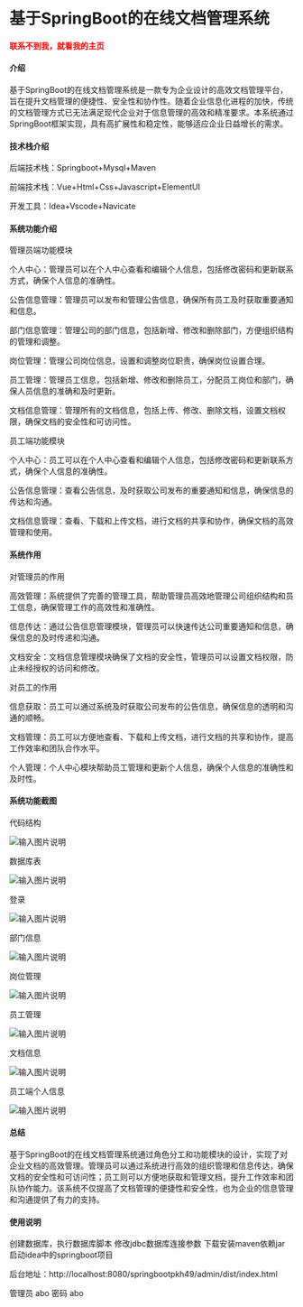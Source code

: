 # 基于SpringBoot的在线文档管理系统

<h4 style='color:red'>联系不到我，就看我的主页 </h4> 
 
#### 介绍

基于SpringBoot的在线文档管理系统是一款专为企业设计的高效文档管理平台，旨在提升文档管理的便捷性、安全性和协作性。随着企业信息化进程的加快，传统的文档管理方式已无法满足现代企业对于信息管理的高效和精准要求。本系统通过SpringBoot框架实现，具有高扩展性和稳定性，能够适应企业日益增长的需求。

#### 技术栈介绍

后端技术栈：Springboot+Mysql+Maven

前端技术栈：Vue+Html+Css+Javascript+ElementUI

开发工具：Idea+Vscode+Navicate

#### 系统功能介绍

管理员端功能模块

个人中心：管理员可以在个人中心查看和编辑个人信息，包括修改密码和更新联系方式，确保个人信息的准确性。

公告信息管理：管理员可以发布和管理公告信息，确保所有员工及时获取重要通知和信息。

部门信息管理：管理公司的部门信息，包括新增、修改和删除部门，方便组织结构的管理和调整。

岗位管理：管理公司岗位信息，设置和调整岗位职责，确保岗位设置合理。

员工管理：管理员工信息，包括新增、修改和删除员工，分配员工岗位和部门，确保人员信息的准确和及时更新。

文档信息管理：管理所有的文档信息，包括上传、修改、删除文档，设置文档权限，确保文档的安全性和可访问性。

员工端功能模块

个人中心：员工可以在个人中心查看和编辑个人信息，包括修改密码和更新联系方式，确保个人信息的准确性。

公告信息管理：查看公告信息，及时获取公司发布的重要通知和信息，确保信息的传达和沟通。

文档信息管理：查看、下载和上传文档，进行文档的共享和协作，确保文档的高效管理和使用。

#### 系统作用

对管理员的作用

高效管理：系统提供了完善的管理工具，帮助管理员高效地管理公司组织结构和员工信息，确保管理工作的高效性和准确性。

信息传达：通过公告信息管理模块，管理员可以快速传达公司重要通知和信息，确保信息的及时传递和沟通。

文档安全：文档信息管理模块确保了文档的安全性，管理员可以设置文档权限，防止未经授权的访问和修改。

对员工的作用

信息获取：员工可以通过系统及时获取公司发布的公告信息，确保信息的透明和沟通的顺畅。

文档管理：员工可以方便地查看、下载和上传文档，进行文档的共享和协作，提高工作效率和团队合作水平。

个人管理：个人中心模块帮助员工管理和更新个人信息，确保个人信息的准确性和及时性。

#### 系统功能截图

代码结构

![输入图片说明](images/00221a023ca665dee9171b331cfd7a6.png)

数据库表

![输入图片说明](images/d2d9af5866d2788f27d6ebdefd4c31e.png)

登录

![输入图片说明](images/7dafd5e955c9b56076a8f543baf2b2a.png)

部门信息

![输入图片说明](images/e0a255002e56983106668b3c0c23dd5.png)

岗位管理

![输入图片说明](images/0c755af50745e1514692c727bc52066.png)

员工管理

![输入图片说明](images/5f9f04acc6b952ffb7225da6f5abde4.png)

文档信息

![输入图片说明](images/0873f55d1327907dec4ef39c6d38e88.png)

员工端个人信息

![输入图片说明](images/ea84fa1aff8d508a855103761de693f.png)

#### 总结

基于SpringBoot的在线文档管理系统通过角色分工和功能模块的设计，实现了对企业文档的高效管理。管理员可以通过系统进行高效的组织管理和信息传达，确保文档的安全性和可访问性；员工则可以方便地获取和管理文档，提升工作效率和团队协作能力。该系统不仅提高了文档管理的便捷性和安全性，也为企业的信息管理和沟通提供了有力的支持。

#### 使用说明

创建数据库，执行数据库脚本 修改jdbc数据库连接参数 下载安装maven依赖jar 启动idea中的springboot项目

后台地址：http://localhost:8080/springbootpkh49/admin/dist/index.html

管理员  abo 密码 abo


